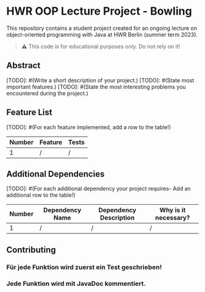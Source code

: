 # HWR OOP Lecture Project - Bowling

This repository contains a student project created for an ongoing lecture on object-oriented programming with Java at HWR Berlin (summer term 2023).

> :warning: This code is for educational purposes only. Do not rely on it!

## Abstract

[TODO]: #(Write a short description of your project.)
[TODO]: #(State most important features.)
[TODO]: #(State the most interesting problems you encountered during the project.)

## Feature List

[TODO]: #(For each feature implemented, add a row to the table!)

| Number | Feature | Tests |
|--------|---------|-------|
| 1      | /       | /     |


## Additional Dependencies

[TODO]: #(For each additional dependency your project requires- Add an additional row to the table!)

| Number | Dependency Name | Dependency Description | Why is it necessary? |
|--------|-----------------|------------------------|----------------------|
| 1      | /               | /                      | /                    |

## Contributing

### Für jede Funktion wird zuerst ein Test geschrieben!
### Jede Funktion wird mit JavaDoc kommentiert.